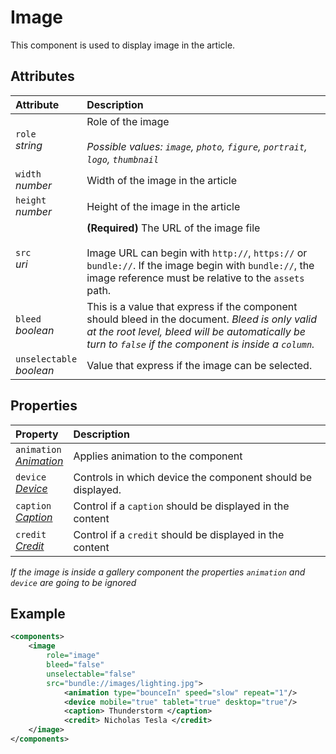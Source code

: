# Image

This component is used to display image in the article.

## Attributes

| Attribute                      | Description                                                                                                                                                                                                        |
| :----------------------------- | :----------------------------------------------------------------------------------------------------------------------------------------------------------------------------------------------------------------- |
| `role` <br/> _string_          | Role of the image </br> </br>_Possible values: `image`, `photo`, `figure`, `portrait`, `logo`, `thumbnail`_                                                                                                        |
| `width` <br/> _number_         | Width of the image in the article                                                                                                                                                                                  |
| `height` <br/> _number_        | Height of the image in the article                                                                                                                                                                                 |
| `src` <br/> _uri_              | **(Required)** The URL of the image file </br></br> Image URL can begin with `http://`, `https://` or `bundle://`. If the image begin with `bundle://`, the image reference must be relative to the `assets` path. |
| `bleed` <br/> _boolean_        | This is a value that express if the component should bleed in the document. _Bleed is only valid at the root level, bleed will be automatically be turn to `false` if the component is inside a `column`._         |
| `unselectable` <br/> _boolean_ | Value that express if the image can be selected.                                                                                                                                                                   |


## Properties
| Property                                                          | Description                                                 |
| :---------------------------------------------------------------- | :---------------------------------------------------------- |
| `animation` <br/> _[Animation](../format/AnimationDescriptor.md)_ | Applies animation to the component                          |
| `device` <br/>_[Device](../format/DeviceDescriptor.md)_           | Controls in which device the component should be displayed. |
| `caption` <br/>_[Caption](../format/CaptionDescriptor.md)_        | Control if a `caption` should be displayed in the content   |
| `credit` <br/>_[Credit](../format/CreditDescriptor.md)_           | Control if a `credit` should be displayed in the content    |

_If the image is inside a gallery component the properties `animation` and `device` are going to be ignored_

## Example
```xml
<components>
	<image 
		role="image" 
		bleed="false" 
		unselectable="false" 
		src="bundle://images/lighting.jpg">
			<animation type="bounceIn" speed="slow" repeat="1"/>
			<device mobile="true" tablet="true" desktop="true"/>
			<caption> Thunderstorm </caption>
			<credit> Nicholas Tesla </credit>
	</image>
</components>
```